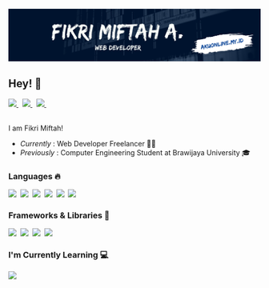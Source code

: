 <img src="https://github.com/vkr16/vkr16/blob/main/images/header.jpg?raw=true"></img>

## Hey! 👋

<a href="https://twitter.com/pisangbenyek/">
<img src="https://img.shields.io/static/v1?label=Twitter&message=@pisangbenyek&color=1d9bf0&show-icon=true&icon=twitter&style=flat-square&logo=twitter&logoColor=fff"></img>
</a>&nbsp;

<a href="mailto:fikri.droid16@gmail.com">
<img src="https://img.shields.io/static/v1?label=Email&message=fikri.droid16@gmail.com&color=ea4335&show-icon=true&icon=twitter&style=flat-square&logo=gmail&logoColor=fff"></img>
</a>&nbsp;

<a href="https://www.akuonline.my.id">
<img src="https://img.shields.io/static/v1?label=Website&message=akuonline.my.id&color=ff4444&show-icon=true&icon=twitter&style=flat-square&logo=google-chrome&logoColor=fff"></img>
</a>&nbsp;


<br>
<br>

I am Fikri Miftah!

- _Currently_ : Web Developer Freelancer 👨‍💻
- _Previously_ : Computer Engineering Student at Brawijaya University 🎓

### Languages 🔥

<img src="https://img.shields.io/badge/HTML 5-fc490b?style=flat-square"></img>&nbsp;
<img src="https://img.shields.io/badge/CSS 3-2196f3?style=flat-square"></img>&nbsp;
<img src="https://img.shields.io/badge/Javascript-ffdf00?style=flat-square"></img>&nbsp;
<img src="https://img.shields.io/badge/PHP 7+-777bb3?style=flat-square"></img>&nbsp;
<img src="https://img.shields.io/badge/MySQL-f29221?style=flat-square"></img>&nbsp;
<img src="https://img.shields.io/badge/C%2B%2B-00599C?style=flat-square"></img>&nbsp;

### Frameworks & Libraries 🚀

<img src="https://img.shields.io/badge/Bootstrap 4+-5e3b7f?style=flat-square"></img>&nbsp;
<img src="https://img.shields.io/badge/Tailwind CSS-06B6D4?style=flat-square"></img>&nbsp;
<img src="https://img.shields.io/badge/CodeIgniter 4+-f04e37?style=flat-square"></img>&nbsp;
<img src="https://img.shields.io/badge/jQuery-0769AD?style=flat-square"></img>&nbsp;

### I'm Currently Learning 💻

<img src="https://img.shields.io/badge/Node JS-026e00?style=flat-square"></img>&nbsp;
